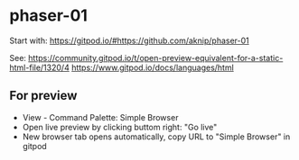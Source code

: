 # phaser-01

Start with: https://gitpod.io/#https://github.com/aknip/phaser-01

See:
https://community.gitpod.io/t/open-preview-equivalent-for-a-static-html-file/1320/4
https://www.gitpod.io/docs/languages/html

## For preview
- View - Command Palette: Simple Browser
- Open live preview by clicking buttom right: "Go live"
- New browser tab opens automatically, copy URL to "Simple Browser" in gitpod
